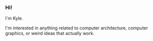 ### Hi!

I'm Kyle.

I'm interested in anything related to computer architecture, computer graphics, or weird ideas that actually work.
